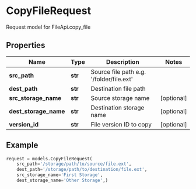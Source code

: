 # CopyFileRequest

Request model for FileApi.copy_file

## Properties

Name | Type | Description | Notes
---- | ---- | ----------- | -----
**src_path** |**str** |Source file path e.g. '/folder/file.ext' |
**dest_path** |**str** |Destination file path |
**src_storage_name** |**str** |Source storage name |[optional] 
**dest_storage_name** |**str** |Destination storage name |[optional] 
**version_id** |**str** |File version ID to copy |[optional] 

## Example
```python
request = models.CopyFileRequest(
    src_path='/storage/path/to/source/file.ext',
    dest_path='/storage/path/to/destination/file.ext',
    src_storage_name='First Storage',
    dest_storage_name='Other Storage',)
```
